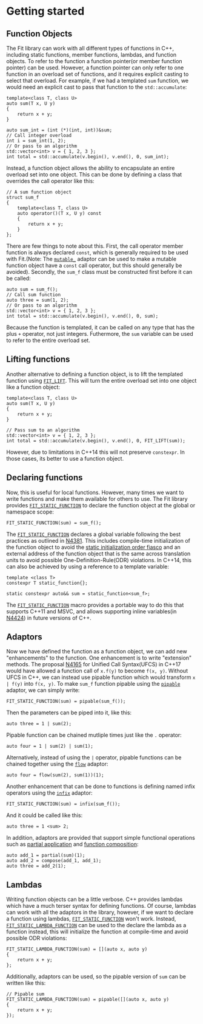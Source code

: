Getting started
===============

Function Objects
----------------

The Fit library can work with all different types of functions in C++, including static functions, member functions, lambdas, and function objects. To refer to the function a function pointer(or member function pointer) can be used. However, a function pointer can only refer to one function in an overload set of functions, and it requires explicit casting to select that overload. For example, if we had a templated `sum` function, we would need an explicit cast to pass that function to the `std::accumulate`: 

    template<class T, class U>
    auto sum(T x, U y)
    {
        return x + y;
    }

    auto sum_int = (int (*)(int, int))&sum;
    // Call integer overload
    int i = sum_int(1, 2);
    // Or pass to an algorithm
    std::vector<int> v = { 1, 2, 3 };
    int total = std::accumulate(v.begin(), v.end(), 0, sum_int);


Instead, a function object allows the ability to encapsulate an entire overload set into one object. This can be done by defining a class that overrides the call operator like this:

    // A sum function object
    struct sum_f
    {
        template<class T, class U>
        auto operator()(T x, U y) const
        {
            return x + y;
        }
    };

There are few things to note about this. First, the call operator member function is always declared `const`, which is generally required to be used with Fit.(Note: The [`mutable_`](/include/fit/mutable) adaptor can be used to make a mutable function object have a `const` call operator, but this should generally be avoided). Secondly, the `sum_f` class must be constructed first before it can be called:

    auto sum = sum_f();
    // Call sum function
    auto three = sum(1, 2);
    // Or pass to an algorithm
    std::vector<int> v = { 1, 2, 3 };
    int total = std::accumulate(v.begin(), v.end(), 0, sum);

Because the function is templated, it can be called on any type that has the plus `+` operator, not just integers. Futhermore, the `sum` variable can be used to refer to the entire overload set.

Lifting functions
-----------------

Another alternative to defining a function object, is to lift the templated function using [`FIT_LIFT`](/include/fit/lift). This will turn the entire overload set into one object like a function object:

    template<class T, class U>
    auto sum(T x, U y)
    {
        return x + y;
    }

    // Pass sum to an algorithm
    std::vector<int> v = { 1, 2, 3 };
    int total = std::accumulate(v.begin(), v.end(), 0, FIT_LIFT(sum));

However, due to limitations in C++14 this will not preserve `constexpr`. In those cases, its better to use a function object.

Declaring functions
-------------------

Now, this is useful for local functions. However, many times we want to write functions and make them available for others to use. The Fit library provides [`FIT_STATIC_FUNCTION`](/include/fit/function) to declare the function object at the global or namespace scope:

    FIT_STATIC_FUNCTION(sum) = sum_f();

The [`FIT_STATIC_FUNCTION`](/include/fit/function) declares a global variable following the best practices as outlined in [N4381](http://www.open-std.org/jtc1/sc22/wg21/docs/papers/2015/n4381.html). This includes compile-time initialization of the function object to avoid the [static initialization order fiasco](https://isocpp.org/wiki/faq/ctors#static-init-order) and an external address of the function object that is the same across translation units to avoid possible One-Definition-Rule(ODR) violations. In C++14, this can also be achieved by using a reference to a template variable:

    template <class T>
    constexpr T static_function{};

    static constexpr auto&& sum = static_function<sum_f>;

The [`FIT_STATIC_FUNCTION`](/include/fit/function) macro provides a portable way to do this that supports C++11 and MSVC, and allows supporting inline variables(in [N4424](http://open-std.org/JTC1/SC22/WG21/docs/papers/2015/n4424.pdf)) in future versions of C++.

Adaptors
--------

Now we have defined the function as a function object, we can add new "enhancements" to the function. One enhancement is to write "extension" methods. The proposal [N4165](http://www.open-std.org/jtc1/sc22/wg21/docs/papers/2014/n4165.pdf) for Unified Call Syntax(UFCS) in C++17 would have allowed a function call of `x.f(y)` to become `f(x, y)`. Without UFCS in C++, we can instead use pipable function which would transform `x | f(y)` into `f(x, y)`. To make `sum_f` function pipable using the [`pipable`](/include/fit/pipable) adaptor, we can simply write:

    FIT_STATIC_FUNCTION(sum) = pipable(sum_f());

Then the parameters can be piped into it, like this:

    auto three = 1 | sum(2);

Pipable function can be chained mutliple times just like the `.` operator:

    auto four = 1 | sum(2) | sum(1);

Alternatively, instead of using the `|` operator, pipable functions can be chained together using the [`flow`](/include/fit/flow) adaptor:

    auto four = flow(sum(2), sum(1))(1); 

Another enhancement that can be done to functions is defining named infix operators using the [`infix`](/include/fit/infix) adaptor:

    FIT_STATIC_FUNCTION(sum) = infix(sum_f());

And it could be called like this:

    auto three = 1 <sum> 2;

In addition, adaptors are provided that support simple functional operations such as [partial application](https://en.wikipedia.org/wiki/Partial_application) and [function composition](https://en.wikipedia.org/wiki/Function_composition):

    auto add_1 = partial(sum)(1);
    auto add_2 = compose(add_1, add_1);
    auto three = add_2(1);

Lambdas
-------

Writing function objects can be a little verbose. C++ provides lambdas which have a much terser syntax for defining functions. Of course, lambdas can work with all the adaptors in the library, however, if we want to declare a function using lambdas, [`FIT_STATIC_FUNCTION`](/include/fit/function) won't work. Instead, [`FIT_STATIC_LAMBDA_FUNCTION`](/include/fit/lambda) can be used to the declare the lambda as a function instead, this will initialize the function at compile-time and avoid possible ODR violations:

    FIT_STATIC_LAMBDA_FUNCTION(sum) = [](auto x, auto y)
    {
        return x + y;
    };

Additionally, adaptors can be used, so the pipable version of `sum` can be written like this:

    // Pipable sum
    FIT_STATIC_LAMBDA_FUNCTION(sum) = pipable([](auto x, auto y)
    {
        return x + y;
    });


